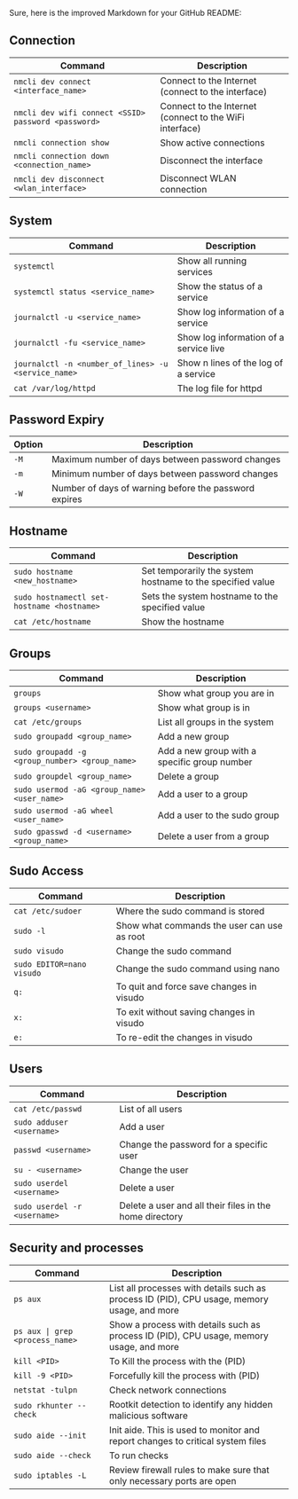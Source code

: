 Sure, here is the improved Markdown for your GitHub README:

## Connection

| Command                                     | Description                                           |
|---------------------------------------------|-------------------------------------------------------|
| `nmcli dev connect <interface_name>`         | Connect to the Internet (connect to the interface)    |
| `nmcli dev wifi connect <SSID> password <password>` | Connect to the Internet (connect to the WiFi interface)    |
| `nmcli connection show`                      | Show active connections                              |
| `nmcli connection down <connection_name>`    | Disconnect the interface                              |
| `nmcli dev disconnect <wlan_interface>`      | Disconnect WLAN connection                             |

## System

| Command                                     | Description                                           |
|---------------------------------------------|-------------------------------------------------------|
| `systemctl`                                | Show all running services                             |
| `systemctl status <service_name>`            | Show the status of a service                           |
| `journalctl -u <service_name>`              | Show log information of a service                      |
| `journalctl -fu <service_name>`             | Show log information of a service live                 |
| `journalctl -n <number_of_lines> -u <service_name>` | Show n lines of the log of a service             |
| `cat /var/log/httpd`                         | The log file for httpd                                 |

## Password Expiry

| Option                                      | Description                                           |
|---------------------------------------------|-------------------------------------------------------|
| `-M`                                        | Maximum number of days between password changes       |
| `-m`                                        | Minimum number of days between password changes       |
| `-W`                                        | Number of days of warning before the password expires |

## Hostname

| Command                                     | Description                                           |
|---------------------------------------------|-------------------------------------------------------|
| `sudo hostname <new_hostname>`               | Set temporarily the system hostname to the specified value |
| `sudo hostnamectl set-hostname <hostname>`   | Sets the system hostname to the specified value         |
| `cat /etc/hostname`                          | Show the hostname                                      |

## Groups

| Command                                     | Description                                           |
|---------------------------------------------|-------------------------------------------------------|
| `groups`                                   | Show what group you are in                             |
| `groups <username>`                         | Show what group <username> is in                       |
| `cat /etc/groups`                           | List all groups in the system                          |
| `sudo groupadd <group_name>`                | Add a new group                                       |
| `sudo groupadd -g <group_number> <group_name>` | Add a new group with a specific group number        |
| `sudo groupdel <group_name>`                | Delete a group                                        |
| `sudo usermod -aG <group_name> <user_name>` | Add a user to a group                                  |
| `sudo usermod -aG wheel <user_name>`        | Add a user to the sudo group                            |
| `sudo gpasswd -d <username> <group_name>`   | Delete a user from a group                             |

## Sudo Access

| Command                                     | Description                                           |
|---------------------------------------------|-------------------------------------------------------|
| `cat /etc/sudoer`                           | Where the sudo command is stored                       |
| `sudo -l`                                   | Show what commands the user can use as root             |
| `sudo visudo`                               | Change the sudo command                                 |
| `sudo EDITOR=nano visudo`                   | Change the sudo command using nano                     |
| `q:`                                        | To quit and force save changes in visudo               |
| `x:`                                        | To exit without saving changes in visudo               |
| `e:`                                        | To re-edit the changes in visudo                        |

## Users

| Command                                     | Description                                           |
|---------------------------------------------|-------------------------------------------------------|
| `cat /etc/passwd`                           | List of all users                                      |
| `sudo adduser <username>`                   | Add a user                                            |
| `passwd <username>`                         | Change the password for a specific user                |
| `su - <username>`                           | Change the user                                       |
| `sudo userdel <username>`                   | Delete a user                                         |
| `sudo userdel -r <username>`                | Delete a user and all their files in the home directory |


## Security and processes

| Command                                     | Description                                           |
|---------------------------------------------|-------------------------------------------------------|
| `ps aux`                                    | List all processes with details such as process ID (PID), CPU usage, memory usage, and more|
| `ps aux \| grep <process_name>`                                    | Show a process with details such as process ID (PID), CPU usage, memory usage, and more|
| `kill <PID>`                                | To Kill the process with the (PID) |
| `kill -9 <PID>`                             | Forcefully kill the process with (PID) |
| `netstat -tulpn`                           | Check network connections |
| `sudo rkhunter --check`                   | Rootkit detection to identify any hidden malicious software |
| `sudo aide --init`                | Init aide. This is used to monitor and report changes to critical system files |
| `sudo aide --check`                | To run checks |
| `sudo iptables -L`                | Review firewall rules to make sure that only necessary ports are open |




